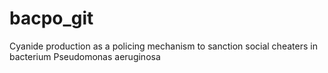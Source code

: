 # bacpo_git
Cyanide production as a policing mechanism to sanction social cheaters in bacterium Pseudomonas aeruginosa
